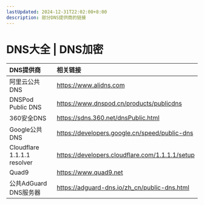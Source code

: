 ```yaml
---
lastUpdated: 2024-12-31T22:02:00+8:00
description: 部分DNS提供商的链接
---
```


# DNS大全 | DNS加密

| DNS提供商                   | 相关链接                                          |
| :-------------------------- | :------------------------------------------------ |
| 阿里云公共DNS               | <https://www.alidns.com>                          |
| DNSPod Public DNS           | <https://www.dnspod.cn/products/publicdns>        |
| 360安全DNS                  | <https://sdns.360.net/dnsPublic.html>             |
| Google公共DNS               | <https://developers.google.cn/speed/public-dns>   |
| Cloudflare 1.1.1.1 resolver | <https://developers.cloudflare.com/1.1.1.1/setup> |
| Quad9                       | <https://www.quad9.net>                           |
| 公共AdGuard DNS服务器       | <https://adguard-dns.io/zh_cn/public-dns.html>    |

